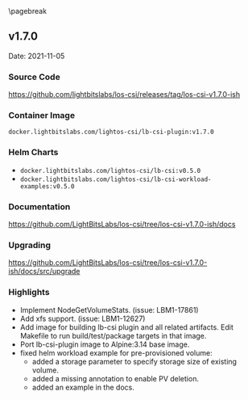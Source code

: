 <div style="page-break-after: always;"></div>
\pagebreak

## v1.7.0

Date: 2021-11-05

### Source Code

https://github.com/lightbitslabs/los-csi/releases/tag/los-csi-v1.7.0-ish

### Container Image

`docker.lightbitslabs.com/lightos-csi/lb-csi-plugin:v1.7.0`

### Helm Charts

- `docker.lightbitslabs.com/lightos-csi/lb-csi:v0.5.0`
- `docker.lightbitslabs.com/lightos-csi/lb-csi-workload-examples:v0.5.0`

### Documentation

https://github.com/LightBitsLabs/los-csi/tree/los-csi-v1.7.0-ish/docs

### Upgrading

https://github.com/LightBitsLabs/los-csi/tree/los-csi-v1.7.0-ish/docs/src/upgrade

### Highlights

- Implement NodeGetVolumeStats. (issue: LBM1-17861)
- Add xfs support. (issue: LBM1-12627)
- Add image for building lb-csi plugin and all related artifacts. Edit Makefile to run build/test/package targets in that image.
- Port lb-csi-plugin image to Alpine:3.14 base image.
- fixed helm workload example for pre-provisioned volume:
  - added a storage parameter to specify storage size of existing volume.
  - added a missing annotation to enable PV deletion.
  - added an example in the docs.
